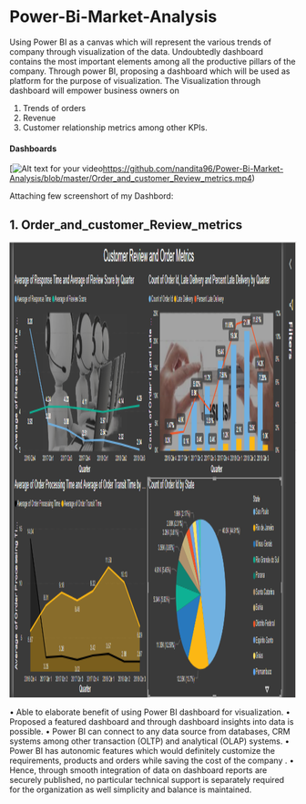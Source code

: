 # Power-Bi-Market-Analysis
Using Power BI as a canvas which will represent the various trends of company through visualization of the data. Undoubtedly dashboard contains the most important elements among all the productive pillars of the company. Through power BI, proposing a dashboard which will be used as platform for the purpose of visualization.
The Visualization through dashboard will empower business owners on 
1. Trends of orders 
2. Revenue
3. Customer relationship metrics among other KPIs. 

#### Dashboards
[![Alt text for your video](https://img.youtube.com/vi/VIDEO-ID/0.jpg)https://github.com/nandita96/Power-Bi-Market-Analysis/blob/master/Order_and_customer_Review_metrics.mp4)

Attaching few screenshort of my Dashbord:

## 1. Order_and_customer_Review_metrics

<img src="Dashboard/Order_and_customer_Reveiws_metrics.PNG" width="1000" height="800">



•	Able to elaborate benefit of using Power BI dashboard for visualization.
•	Proposed a featured dashboard and through dashboard insights into data is possible.
•	Power BI can connect to any data source from databases, CRM systems among other transaction (OLTP) and analytical (OLAP) systems.
•	Power BI has autonomic features which would definitely customize the requirements, products and orders while saving the cost of the company .
•	Hence, through smooth integration of data on dashboard reports are securely published, no particular technical support is separately required for the organization as well simplicity and balance is maintained. 

